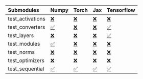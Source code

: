 | Submodules       | Numpy                                                                                                                           | Torch                                                                                                                           | Jax                                                                                                                             | Tensorflow                                                                                                                      |
|:-----------------|:--------------------------------------------------------------------------------------------------------------------------------|:--------------------------------------------------------------------------------------------------------------------------------|:--------------------------------------------------------------------------------------------------------------------------------|:--------------------------------------------------------------------------------------------------------------------------------|
| test_activations | <a href="https://github.com/unifyai/ivy/runs/7998285142?check_suite_focus=true" rel="noopener noreferrer" target="_blank">❌</a> | <a href="https://github.com/unifyai/ivy/runs/7998286762?check_suite_focus=true" rel="noopener noreferrer" target="_blank">❌</a> | <a href="https://github.com/unifyai/ivy/runs/7998288072?check_suite_focus=true" rel="noopener noreferrer" target="_blank">❌</a> | <a href="https://github.com/unifyai/ivy/runs/7998289272?check_suite_focus=true" rel="noopener noreferrer" target="_blank">❌</a> |
| test_converters  | <a href="https://github.com/unifyai/ivy/runs/7998285615?check_suite_focus=true" rel="noopener noreferrer" target="_blank">✅</a> | <a href="https://github.com/unifyai/ivy/runs/7998286901?check_suite_focus=true" rel="noopener noreferrer" target="_blank">❌</a> | <a href="https://github.com/unifyai/ivy/runs/7998288210?check_suite_focus=true" rel="noopener noreferrer" target="_blank">❌</a> | <a href="https://github.com/unifyai/ivy/runs/7998289399?check_suite_focus=true" rel="noopener noreferrer" target="_blank">✅</a> |
| test_layers      | <a href="https://github.com/unifyai/ivy/runs/7998285774?check_suite_focus=true" rel="noopener noreferrer" target="_blank">❌</a> | <a href="https://github.com/unifyai/ivy/runs/7998287048?check_suite_focus=true" rel="noopener noreferrer" target="_blank">❌</a> | <a href="https://github.com/unifyai/ivy/runs/7998288388?check_suite_focus=true" rel="noopener noreferrer" target="_blank">❌</a> | <a href="https://github.com/unifyai/ivy/runs/7998289541?check_suite_focus=true" rel="noopener noreferrer" target="_blank">✅</a> |
| test_modules     | <a href="https://github.com/unifyai/ivy/runs/7998285961?check_suite_focus=true" rel="noopener noreferrer" target="_blank">✅</a> | <a href="https://github.com/unifyai/ivy/runs/7998287243?check_suite_focus=true" rel="noopener noreferrer" target="_blank">❌</a> | <a href="https://github.com/unifyai/ivy/runs/7998288630?check_suite_focus=true" rel="noopener noreferrer" target="_blank">❌</a> | <a href="https://github.com/unifyai/ivy/runs/7998289675?check_suite_focus=true" rel="noopener noreferrer" target="_blank">❌</a> |
| test_norms       | <a href="https://github.com/unifyai/ivy/runs/7998286166?check_suite_focus=true" rel="noopener noreferrer" target="_blank">❌</a> | <a href="https://github.com/unifyai/ivy/runs/7998287419?check_suite_focus=true" rel="noopener noreferrer" target="_blank">❌</a> | <a href="https://github.com/unifyai/ivy/runs/7998288782?check_suite_focus=true" rel="noopener noreferrer" target="_blank">❌</a> | <a href="https://github.com/unifyai/ivy/runs/7998289841?check_suite_focus=true" rel="noopener noreferrer" target="_blank">❌</a> |
| test_optimizers  | <a href="https://github.com/unifyai/ivy/runs/7998286358?check_suite_focus=true" rel="noopener noreferrer" target="_blank">❌</a> | <a href="https://github.com/unifyai/ivy/runs/7998287632?check_suite_focus=true" rel="noopener noreferrer" target="_blank">❌</a> | <a href="https://github.com/unifyai/ivy/runs/7998288976?check_suite_focus=true" rel="noopener noreferrer" target="_blank">❌</a> | <a href="https://github.com/unifyai/ivy/runs/7998289988?check_suite_focus=true" rel="noopener noreferrer" target="_blank">❌</a> |
| test_sequential  | <a href="https://github.com/unifyai/ivy/runs/7998286590?check_suite_focus=true" rel="noopener noreferrer" target="_blank">✅</a> | <a href="https://github.com/unifyai/ivy/runs/7998287846?check_suite_focus=true" rel="noopener noreferrer" target="_blank">✅</a> | <a href="https://github.com/unifyai/ivy/runs/7998289125?check_suite_focus=true" rel="noopener noreferrer" target="_blank">✅</a> | <a href="https://github.com/unifyai/ivy/runs/7998290176?check_suite_focus=true" rel="noopener noreferrer" target="_blank">✅</a> |